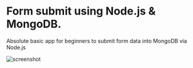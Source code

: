 # Form submit using Node.js & MongoDB.

Absolute basic app for beginners to submit form data into MongoDB via Node.js

![screenshot](n.png)
